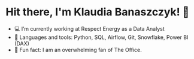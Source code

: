 # Hit there, I'm Klaudia Banaszczyk! :wave:
* :computer: I’m currently working at Respect Energy as a Data Analyst
* :snake:	Languages and tools: Python, SQL, Airflow, Git, Snowflake, Power BI (DAX)
* :briefcase: Fun fact: I am an overwhelming fan of The Office.
